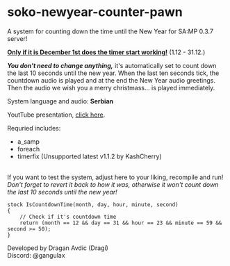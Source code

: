 # soko-newyear-counter-pawn
A system for counting down the time until the New Year for SA:MP 0.3.7 server!

<ins>**Only if it is December 1st does the timer start working!**</ins> (1.12 - 31.12.)

***You don't need to change anything,*** it's automatically set to count down the last 10 seconds until the new year.
When the last ten seconds tick, the countdown audio is played and at the end the New Year audio greetings.
Then the audio we wish you a merry christmass... is played immediately.

System language and audio: **Serbian**

YoutTube presentation, [click here](https://youtu.be/khSTsYd6hCs).

Requried includes:<br>
- a_samp
- foreach
- timerfix (Unsupported latest v1.1.2 by KashCherry)<br><br>

If you want to test the system, adjust here to your liking, recompile and run!  
_Don't forget to revert it back to how it was, otherwise it won't count down the last 10 seconds until the new year!_
```
stock IsCountdownTime(month, day, hour, minute, second)
{   
    // Check if it's countdown time
    return (month == 12 && day == 31 && hour == 23 && minute == 59 && second >= 50);
}
```

Developed by Dragan Avdic (Dragi)<br>
Discord: @gangulax
